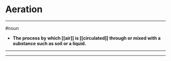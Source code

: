 # Aeration
---
#noun
- **The process by which [[air]] is [[circulated]] through or mixed with a substance such as soil or a liquid.**
---
---
